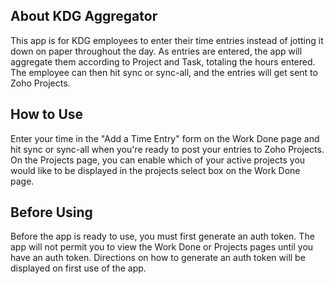 ## About KDG Aggregator

This app is for KDG employees to enter their time entries instead of jotting it down on paper throughout the day. As entries are entered, the app will aggregate them according to Project and Task, totaling the hours entered. The employee can then hit sync or sync-all, and the entries will get sent to Zoho Projects.

## How to Use

Enter your time in the "Add a Time Entry" form on the Work Done page and hit sync or sync-all when you're ready to post your entries to Zoho Projects. On the Projects page, you can enable which of your active projects you would like to be displayed in the projects select box on the Work Done page.

## Before Using

Before the app is ready to use, you must first generate an auth token. The app will not permit you to view the Work Done or Projects pages until you have an auth token. Directions on how to generate an auth token will be displayed on first use of the app.
